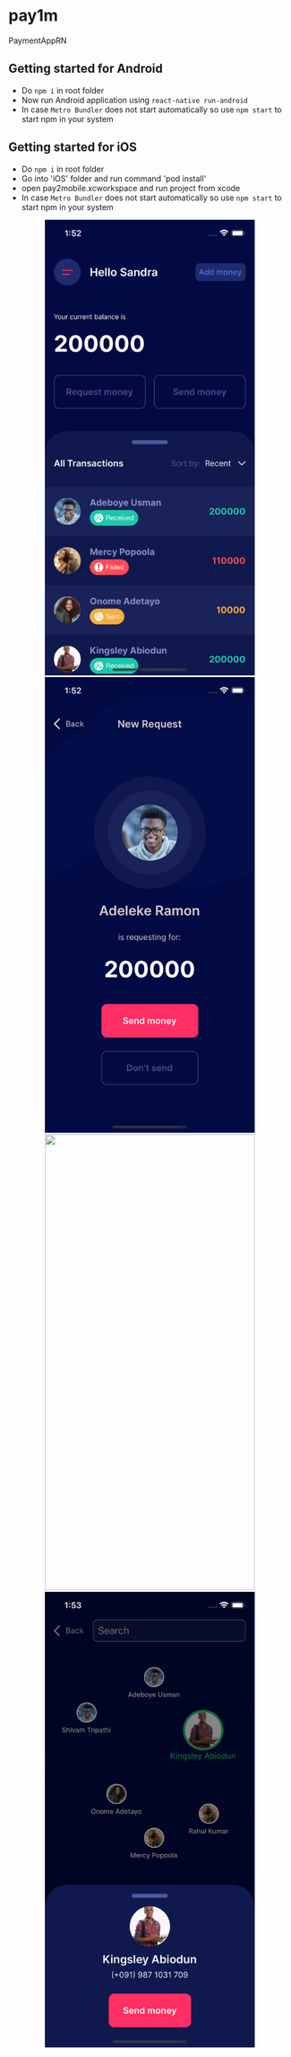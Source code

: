 # pay1m
PaymentAppRN

## Getting started for Android
- Do `npm i` in root folder
- Now run Android application using `react-native run-android`
- In case `Metro Bundler` does not start automatically so use `npm start` to start npm in your system

## Getting started for iOS
- Do `npm i` in root folder
- Go into 'iOS' folder and run command 'pod install'
- open pay2mobile.xcworkspace and run project from xcode
- In case `Metro Bundler` does not start automatically so use `npm start` to start npm in your system

<p align="center">
  <img src="ScreenShots/Home.png" width="375" height="812">
  <img src="ScreenShots/RequestMoney.png "width="375" height="812">
  <img src="ScreenShots/SendMoney1.png" width="375" height="812">
   <img src="ScreenShots/SendMoney2.png" width="375" height="812">
</p>

